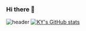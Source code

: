 ### Hi there 👋
![header](https://capsule-render.vercel.app/api?type=wave&color=auto&height=300&section=header&text=Welcome!!&fontSize=90)
[![KY's GitHub stats](https://github-readme-stats.vercel.app/api?username=kyahn23&theme=dark)](https://github.com/kyahn23/github-readme-stats)
<!--
**kyahn23/kyahn23** is a ✨ _special_ ✨ repository because its `README.md` (this file) appears on your GitHub profile.

Here are some ideas to get you started:

- 🔭 I’m currently working on ...
- 🌱 I’m currently learning ...
- 👯 I’m looking to collaborate on ...
- 🤔 I’m looking for help with ...
- 💬 Ask me about ...
- 📫 How to reach me: ...
- 😄 Pronouns: ...
- ⚡ Fun fact: ...
-->
